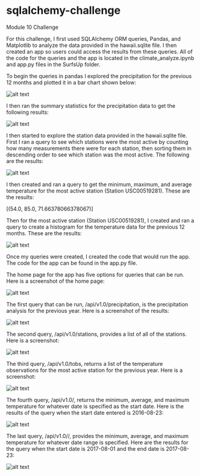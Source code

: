 # sqlalchemy-challenge
Module 10 Challenge

For this challenge, I first used SQLAlchemy ORM queries, Pandas, and Matplotlib to analyze the data provided in the hawaii.sqlite file. I then created an app so users could access the results from these queries. All of the code for the queries and the app is located in the climate_analyze.ipynb and app.py files in the SurfsUp folder.

To begin the queries in pandas I explored the precipitation for the previous 12 months and plotted it in a bar chart shown below: 

![alt text](Images/prcp_bar.png)

I then ran the summary statistics for the precipitation data to get the following results: 

![alt text](Images/prcp_stats.png)


I then started to explore the station data provided in the hawaii.sqlite file. First I ran a query to see which stations were the most active by counting how many measurements there were for each station, then sorting them in descending order to see which station was the most active. The following are the results:

![alt text](Images/active_stations.png)

I then created and ran a query to get the minimum, maximum, and average temperature for the most active station (Station USC00519281). These are the results:

[(54.0, 85.0, 71.66378066378067)]

Then for the most active station (Station USC00519281), I created and ran a query to create a histogram for the temperature data for the previous 12 months. These are the results:

![alt text](Images/temp_hist.png)

Once my queries were created, I created the code that would run the app. The code for the app can be found in the app.py file. 

The home page for the app has five options for queries that can be run. Here is a screenshot of the home page:

![alt text](Images/home_screen.png)

The first query that can be run, /api/v1.0/precipitation, is the precipitation analysis for the previous year. Here is a screenshot of the results:

![alt text](Images/api:v1.0:precipitation.png)

The second query, /api/v1.0/stations, provides a list of all of the stations. Here is a screenshot:

![alt text](Images/api:v1.0:stations.png)

The third query, /api/v1.0/tobs, returns a list of the temperature observations for the most active station for the previous year. Here is a screenshot:

![alt text](Images/api:v1.0:tobs.png)

The fourth query, /api/v1.0/<start>, returns the minimum, average, and maximum temperature for whatever date is specified as the start date. Here is the results of the query when the start date entered is 2016-08-23:

![alt text](Images/api:v1.0:<start>.png)

The last query, /api/v1.0/<start>/<end>, provides the minimum, average, and maximum temperature for whatever date range is specified. Here are the results for the query when the start date is 2017-08-01 and the end date is 2017-08-23:

![alt text](Images/api:v1.0:<start>:<end>.png)

